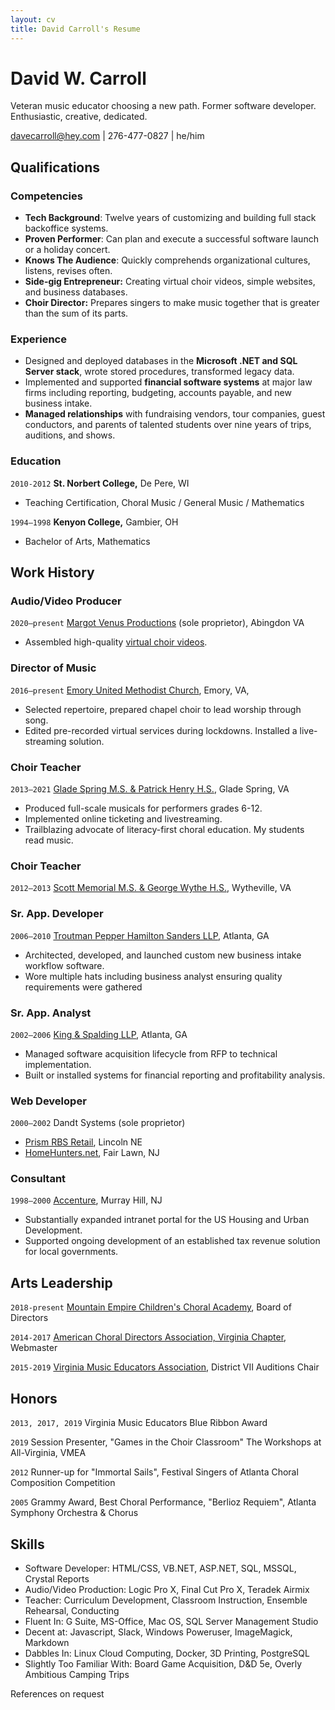 ```yaml
---
layout: cv
title: David Carroll's Resume
---
```

# David W. Carroll
Veteran music educator choosing a new path. Former software developer. Enthusiastic, creative, dedicated.

<div id="webaddress">
 <a href="mailto:davecarroll@hey.com">davecarroll@hey.com</a> | 276-477-0827 | he/him
</div>

## Qualifications

### Competencies
 - **Tech Background**: Twelve years of customizing and building full stack backoffice systems.
 - **Proven Performer**: Can plan and execute a successful software launch or a holiday concert.
 - **Knows The Audience**: Quickly comprehends organizational cultures, listens, revises often.
 - **Side-gig Entrepreneur:** Creating virtual choir videos, simple websites, and business databases.
 - **Choir Director:** Prepares singers to make music together that is greater than the sum of its parts.

### Experience
 - Designed and deployed databases in the **Microsoft .NET and SQL Server stack**, wrote stored procedures, transformed legacy data.
 - Implemented and supported **financial software systems** at major law firms including reporting, budgeting, accounts payable, and new business intake.
- **Managed relationships** with fundraising vendors, tour companies, guest conductors, and parents of talented students over nine years of trips, auditions, and shows.

### Education
`2010-2012`
__St. Norbert College,__ De Pere, WI
 - Teaching Certification, Choral Music / General Music / Mathematics

 `1994—1998`
 __Kenyon College,__ Gambier, OH
 - Bachelor of Arts, Mathematics
	
## Work History

### **Audio/Video Producer**
`2020—present`
[Margot Venus Productions](https://www.facebook.com/margotvenusvideo) (sole proprietor), Abingdon VA
 - Assembled high-quality [virtual choir videos](https://www.youtube.com/watch?v=gjPVDtYvF1s).

### **Director of Music**
`2016—present`
[Emory United Methodist Church](http://www.emoryunitedmethodistchurch.com/), Emory, VA,
 - Selected repertoire, prepared chapel choir to lead worship through song.
 - Edited pre-recorded virtual services during lockdowns. Installed a live-streaming solution.

### __Choir Teacher__
`2013—2021`
[Glade Spring M.S. & Patrick Henry H.S.](http://wcs.k12.va.us/), Glade Spring, VA
 - Produced full-scale musicals for performers grades 6-12.
 - Implemented online ticketing and livestreaming.
 - Trailblazing advocate of literacy-first choral education. My students read music.

### **Choir Teacher**
`2012—2013`
[Scott Memorial M.S. & George Wythe H.S.](http://wythe.k12.va.us/), Wytheville, VA

### **Sr. App. Developer**
`2006—2010`
[Troutman Pepper Hamilton Sanders LLP](http://troutman.com), Atlanta, GA
 - Architected, developed, and launched custom new business intake workflow software.
 - Wore multiple hats including business analyst ensuring quality requirements were gathered

### **Sr. App. Analyst**
`2002—2006`
[King & Spalding LLP](http://kslaw.com), Atlanta, GA
 - Managed software acquisition lifecycle from RFP to technical implementation.
 - Built or installed systems for financial reporting and profitability analysis.

### **Web Developer**
`2000—2002` 
Dandt Systems (sole proprietor)
- [Prism RBS Retail](https://www.prismrbs.com), Lincoln NE
- [HomeHunters.net](http://homehunters.net), Fair Lawn, NJ

### **Consultant**
`1998—2000`
[Accenture](http://accenture.com), Murray Hill, NJ
 - Substantially expanded intranet portal for the US Housing and Urban Development.
 - Supported ongoing development of an established tax revenue solution for local governments.

## Arts Leadership

`2018-present`
[Mountain Empire Children's Choral Academy](https://www.meccacademy.org/), Board of Directors
 
`2014-2017`
[American Choral Directors Association, Virginia Chapter](https://www.vaacda.org/), Webmaster

`2015-2019`
[Virginia Music Educators Association](https://vcda.net/), District VII Auditions Chair

## Honors
`2013, 2017, 2019`
Virginia Music Educators Blue Ribbon Award

`2019`
Session Presenter, "Games in the Choir Classroom"
The Workshops at All-Virginia, VMEA

`2012`
Runner-up for "Immortal Sails", Festival Singers of Atlanta Choral Composition Competition

`2005`
Grammy Award, Best Choral Performance, "Berlioz Requiem", Atlanta Symphony Orchestra & Chorus

## Skills
* Software Developer: HTML/CSS, VB.NET, ASP.NET, SQL, MSSQL, Crystal Reports
* Audio/Video Production: Logic Pro X, Final Cut Pro X, Teradek Airmix
* Teacher: Curriculum Development, Classroom Instruction, Ensemble Rehearsal, Conducting
* Fluent In: G Suite, MS-Office, Mac OS, SQL Server Management Studio
* Decent at: Javascript, Slack, Windows Poweruser, ImageMagick, Markdown
* Dabbles In: Linux Cloud Computing, Docker, 3D Printing, PostgreSQL
* Slightly Too Familiar With: Board Game Acquisition, D&D 5e, Overly Ambitious Camping Trips

References on request
